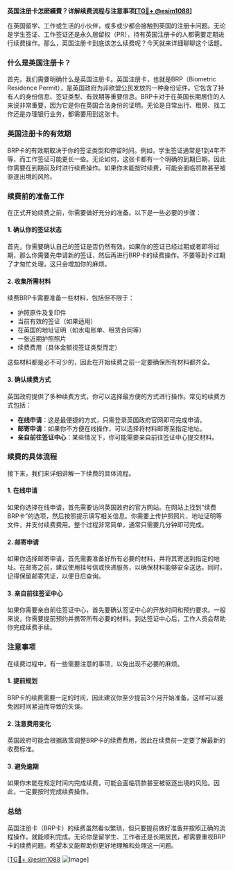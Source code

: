 **英国注册卡怎麽續費？详解续费流程与注意事项[[TG💪+ @esim1088](https://t.me/s/esim1088)]**

在英国留学、工作或生活的小伙伴，或多或少都会接触到英国的注册卡问题。无论是学生签证、工作签证还是永久居留权（PR），持有英国注册卡的人都需要定期进行续费操作。那么，英国注册卡到底该怎么续费呢？今天就来详细聊聊这个话题。

### 什么是英国注册卡？

首先，我们需要明确什么是英国注册卡。英国注册卡，也就是BRP（Biometric Residence Permit），是英国政府为非欧盟公民发放的一种身份证件。它包含了持有人的身份信息、签证类型、有效期等重要信息。BRP卡对于在英国长期居住的人来说非常重要，因为它是你在英国合法身份的证明。无论是日常出行、租房、找工作还是办理银行业务，都需要用到这张卡。

### 英国注册卡的有效期

BRP卡的有效期取决于你的签证类型和停留时间。例如，学生签证通常是1到4年不等，而工作签证可能更长一些。无论如何，这张卡都有一个明确的到期日期，因此你需要在到期前及时进行续费操作。如果你未能按时续费，可能会面临罚款甚至被驱逐出境的风险。

### 续费前的准备工作

在正式开始续费之前，你需要做好充分的准备。以下是一些必要的步骤：

#### 1. 确认你的签证状态
首先，你需要确认自己的签证是否仍然有效。如果你的签证已经过期或者即将过期，那么你需要先申请新的签证，然后再进行BRP卡的续费操作。不要等到卡过期了才匆忙处理，这只会增加你的麻烦。

#### 2. 收集所需材料
续费BRP卡需要准备一些材料，包括但不限于：
- 护照原件及复印件
- 当前有效的签证（如果适用）
- 在英国的地址证明（如水电账单、租赁合同等）
- 一张近期护照照片
- 续费费用（具体金额视签证类型而定）

这些材料都是必不可少的，因此在开始续费之前一定要确保所有材料都齐全。

#### 3. 确认续费方式
英国政府提供了多种续费方式，你可以选择最方便的方式进行操作。常见的续费方式包括：
- **在线申请**：这是最便捷的方式，只需登录英国政府官网即可完成申请。
- **邮寄申请**：如果你不方便在线操作，可以选择将材料邮寄至指定地址。
- **亲自前往签证中心**：某些情况下，你可能需要亲自前往签证中心提交材料。

### 续费的具体流程

接下来，我们来详细讲解一下续费的具体流程。

#### 1. 在线申请
如果你选择在线申请，首先需要访问英国政府的官方网站。在网站上找到“续费BRP卡”的选项，然后按照提示填写相关信息。你需要上传护照照片、地址证明等文件，并支付续费费用。整个过程非常简单，通常只需要几分钟即可完成。

#### 2. 邮寄申请
如果你选择邮寄申请，首先需要准备好所有必要的材料，并将其寄送到指定的地址。在邮寄之前，建议使用挂号信或快递服务，以确保材料能够安全送达。同时，记得保留邮寄凭证，以便日后查询。

#### 3. 亲自前往签证中心
如果你需要亲自前往签证中心，首先要确认签证中心的开放时间和预约要求。一般来说，你需要提前预约并携带所有必要的材料。到达签证中心后，工作人员会帮助你完成续费手续。

### 注意事项

在续费过程中，有一些需要注意的事项，以免出现不必要的麻烦。

#### 1. 提前规划
BRP卡的续费需要一定的时间，因此建议你至少提前3个月开始准备。这样可以避免因时间紧迫而导致的失误。

#### 2. 注意费用变化
英国政府可能会根据政策调整BRP卡的续费费用，因此在续费前一定要了解最新的收费标准。

#### 3. 避免逾期
如果你未能在规定时间内完成续费，可能会面临罚款甚至被驱逐出境的风险。因此，一定要按时完成续费操作。

### 总结

英国注册卡（BRP卡）的续费虽然看似繁琐，但只要提前做好准备并按照正确的流程操作，就能顺利完成。无论你是留学生、工作者还是长期居民，都需要重视BRP卡的续费问题。希望本文能帮助你更好地理解和处理这一问题。

[[TG💪+ @esim1088](https://t.me/s/esim1088) ![Image](https://i.postimg.cc/4NQfJmqS/Snipaste-2025-05-13-00-14-12.png)]